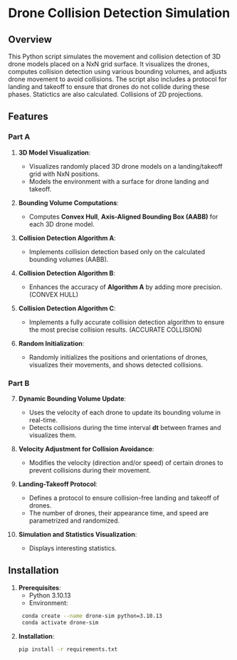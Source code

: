 # Drone Collision Detection Simulation

## Overview

This Python script simulates the movement and collision detection of 3D drone models placed on a NxN grid surface. It visualizes the drones, computes collision detection using various bounding volumes, and adjusts drone movement to avoid collisions. The script also includes a protocol for landing and takeoff to ensure that drones do not collide during these phases. Statictics are also calculated. Collisions of 2D projections.

## Features

### Part A

1. **3D Model Visualization**:  
   - Visualizes randomly placed 3D drone models on a landing/takeoff grid with NxN positions.
   - Models the environment with a surface for drone landing and takeoff.

2. **Bounding Volume Computations**:  
   - Computes **Convex Hull**, **Axis-Aligned Bounding Box (AABB)** for each 3D drone model.

3. **Collision Detection Algorithm A**:  
   - Implements collision detection based only on the calculated bounding volumes (AABB).

4. **Collision Detection Algorithm B**:  
   - Enhances the accuracy of **Algorithm A** by adding more precision. (CONVEX HULL)

5. **Collision Detection Algorithm C**:  
   - Implements a fully accurate collision detection algorithm to ensure the most precise collision results. (ACCURATE COLLISION)

6. **Random Initialization**:  
   - Randomly initializes the positions and orientations of drones, visualizes their movements, and shows detected collisions.

### Part B

7. **Dynamic Bounding Volume Update**:  
   - Uses the velocity of each drone to update its bounding volume in real-time.
   - Detects collisions during the time interval **dt** between frames and visualizes them.

8. **Velocity Adjustment for Collision Avoidance**:  
   - Modifies the velocity (direction and/or speed) of certain drones to prevent collisions during their movement.

9. **Landing-Takeoff Protocol**:  
   - Defines a protocol to ensure collision-free landing and takeoff of drones.
   - The number of drones, their appearance time, and speed are parametrized and randomized.

10. **Simulation and Statistics Visualization**:  
    - Displays interesting statistics.

## Installation

1. **Prerequisites**:  
   - Python 3.10.13
   - Environment: 
   ```bash
    conda create --name drone-sim python=3.10.13 
    conda activate drone-sim

2. **Installation**:
   ```bash
   pip install -r requirements.txt
